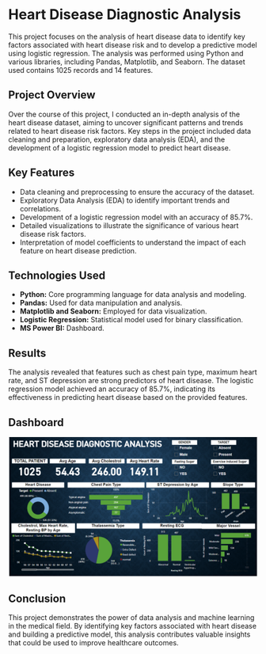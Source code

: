 <h1>Heart Disease Diagnostic Analysis</h1>


<p>
  This project focuses on the analysis of heart disease data to identify key factors associated with heart disease risk and to develop a predictive model using logistic regression. The analysis was performed using Python and various libraries, including Pandas, Matplotlib, and Seaborn. The dataset used contains 1025 records and 14 features.
</p>

<h2>Project Overview</h2>
<p>
  Over the course of this project, I conducted an in-depth analysis of the heart disease dataset, aiming to uncover significant patterns and trends related to heart disease risk factors. Key steps in the project included data cleaning and preparation, exploratory data analysis (EDA), and the development of a logistic regression model to predict heart disease.
</p>

<h2>Key Features</h2>
<ul>
  <li>Data cleaning and preprocessing to ensure the accuracy of the dataset.</li>
  <li>Exploratory Data Analysis (EDA) to identify important trends and correlations.</li>
  <li>Development of a logistic regression model with an accuracy of 85.7%.</li>
  <li>Detailed visualizations to illustrate the significance of various heart disease risk factors.</li>
  <li>Interpretation of model coefficients to understand the impact of each feature on heart disease prediction.</li>
</ul>

<h2>Technologies Used</h2>
<ul>
  <li><strong>Python:</strong> Core programming language for data analysis and modeling.</li>
  <li><strong>Pandas:</strong> Used for data manipulation and analysis.</li>
  <li><strong>Matplotlib and Seaborn:</strong> Employed for data visualization.</li>
  <li><strong>Logistic Regression:</strong> Statistical model used for binary classification.</li>
  <li><strong>MS Power BI:</strong> Dashboard.</li>
</ul>


<h2>Results</h2>
<p>
  The analysis revealed that features such as chest pain type, maximum heart rate, and ST depression are strong predictors of heart disease. The logistic regression model achieved an accuracy of 85.7%, indicating its effectiveness in predicting heart disease based on the provided features.
</p>
<h2>Dashboard</h2>
<p align="center">
  <img src="https://github.com/nk1410/Unified_Mentor_Project/blob/main/Heart_Disease_Diagnostic_Analysis/Screenshot%202024-08-21%20170046.png" alt="Dashboard Screenshot">
</p>

<h2>Conclusion</h2>
<p>
  This project demonstrates the power of data analysis and machine learning in the medical field. By identifying key factors associated with heart disease and building a predictive model, this analysis contributes valuable insights that could be used to improve healthcare outcomes.
</p>


